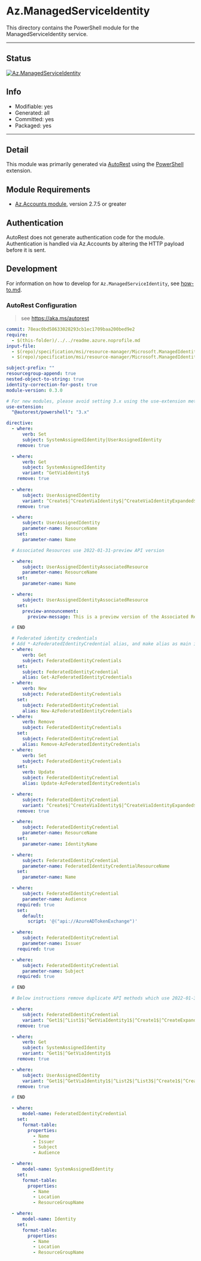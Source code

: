 <!-- region Generated -->
# Az.ManagedServiceIdentity
This directory contains the PowerShell module for the ManagedServiceIdentity service.

---
## Status
[![Az.ManagedServiceIdentity](https://img.shields.io/powershellgallery/v/Az.ManagedServiceIdentity.svg?style=flat-square&label=Az.ManagedServiceIdentity "Az.ManagedServiceIdentity")](https://www.powershellgallery.com/packages/Az.ManagedServiceIdentity/)

## Info
- Modifiable: yes
- Generated: all
- Committed: yes
- Packaged: yes

---
## Detail
This module was primarily generated via [AutoRest](https://github.com/Azure/autorest) using the [PowerShell](https://github.com/Azure/autorest.powershell) extension.

## Module Requirements
- [Az.Accounts module](https://www.powershellgallery.com/packages/Az.Accounts/), version 2.7.5 or greater

## Authentication
AutoRest does not generate authentication code for the module. Authentication is handled via Az.Accounts by altering the HTTP payload before it is sent.

## Development
For information on how to develop for `Az.ManagedServiceIdentity`, see [how-to.md](how-to.md).
<!-- endregion -->

### AutoRest Configuration
> see https://aka.ms/autorest

``` yaml
commit: 78eac0bd58633028293cb1ec1709baa200bed9e2
require:
  - $(this-folder)/../../readme.azure.noprofile.md
input-file:
  - $(repo)/specification/msi/resource-manager/Microsoft.ManagedIdentity/stable/2023-01-31/ManagedIdentity.json
  - $(repo)/specification/msi/resource-manager/Microsoft.ManagedIdentity/preview/2022-01-31-preview/ManagedIdentity.json

subject-prefix: ""
resourcegroup-append: true
nested-object-to-string: true
identity-correction-for-post: true
module-version: 0.3.0

# For new modules, please avoid setting 3.x using the use-extension method and instead, use 4.x as the default option
use-extension:
  "@autorest/powershell": "3.x"

directive:
  - where:
      verb: Set
      subject: SystemAssignedIdentity|UserAssignedIdentity
    remove: true

  - where:
      verb: Get
      subject: SystemAssignedIdentity
      variant: ^GetViaIdentity$
    remove: true
    
  - where:
      subject: UserAssignedIdentity
      variant: ^Create$|^CreateViaIdentity$|^CreateViaIdentityExpanded$|^Update$|^UpdateViaIdentity$
    remove: true

  - where:
      subject: UserAssignedIdentity
      parameter-name: ResourceName
    set:
      parameter-name: Name

  # Associated Resources use 2022-01-31-preview API version

  - where:
      subject: UserAssignedIdentityAssociatedResource
      parameter-name: ResourceName
    set:
      parameter-name: Name

  - where:
      subject: UserAssignedIdentityAssociatedResource
    set:
      preview-announcement:
        preview-message: This is a preview version of the Associated Resources feature.

  # END

  # Federated identity credentials
  # Add *-AzFederatedIdentityCredential alias, and make alias as main index.
  - where:
      verb: Get
      subject: FederatedIdentityCredentials
    set:
      subject: FederatedIdentityCredential
      alias: Get-AzFederatedIdentityCredentials
  - where:
      verb: New
      subject: FederatedIdentityCredentials
    set:
      subject: FederatedIdentityCredential
      alias: New-AzFederatedIdentityCredentials
  - where:
      verb: Remove
      subject: FederatedIdentityCredentials
    set:
      subject: FederatedIdentityCredential
      alias: Remove-AzFederatedIdentityCredentials
  - where:
      verb: Set
      subject: FederatedIdentityCredentials
    set:
      verb: Update
      subject: FederatedIdentityCredential
      alias: Update-AzFederatedIdentityCredentials

  - where:
      subject: FederatedIdentityCredential
      variant: ^Create$|^CreateViaIdentity$|^CreateViaIdentityExpanded$|^Update$|^UpdateViaIdentity$
    remove: true

  - where:
      subject: FederatedIdentityCredential
      parameter-name: ResourceName
    set:
      parameter-name: IdentityName

  - where:
      subject: FederatedIdentityCredential
      parameter-name: FederatedIdentityCredentialResourceName
    set:
      parameter-name: Name

  - where:
      subject: FederatedIdentityCredential
      parameter-name: Audience
    required: true
    set:
      default:
        script: '@("api://AzureADTokenExchange")'

  - where:
      subject: FederatedIdentityCredential
      parameter-name: Issuer
    required: true

  - where:
      subject: FederatedIdentityCredential
      parameter-name: Subject
    required: true

  # END

  # Below instructions remove duplicate API methods which use 2022-01-31-preview. MUST be removed when 2022-01-31-preview is removed.

  - where:
      subject: FederatedIdentityCredential
      variant: ^Get1$|^List1$|^GetViaIdentity1$|^Create1$|^CreateExpanded1$|^CreateViaIdentity1$|^CreateViaIdentityExpanded1$|^Delete1$|^DeleteViaIdentity1$|^Update1$|^UpdateExpanded1$|^UpdateViaIdentity1$|^UpdateViaIdentityExpanded1$
    remove: true

  - where:
      verb: Get
      subject: SystemAssignedIdentity
      variant: ^Get1$|^GetViaIdentity1$
    remove: true

  - where:
      subject: UserAssignedIdentity
      variant: ^Get1$|^GetViaIdentity1$|^List2$|^List3$|^Create1$|^CreateExpanded1$|^CreateViaIdentity1$|^CreateViaIdentityExpanded1$|^Delete1$|^DeleteViaIdentity1$|^Update1$|^UpdateExpanded1$|^UpdateViaIdentity1$|^UpdateViaIdentityExpanded1$
    remove: true

  # END 

  - where:
      model-name: FederatedIdentityCredential
    set:
      format-table:
        properties:
          - Name
          - Issuer
          - Subject
          - Audience

  - where:
      model-name: SystemAssignedIdentity
    set:
      format-table:
        properties:
          - Name
          - Location
          - ResourceGroupName

  - where:
      model-name: Identity
    set:
      format-table:
        properties:
          - Name
          - Location
          - ResourceGroupName
```

